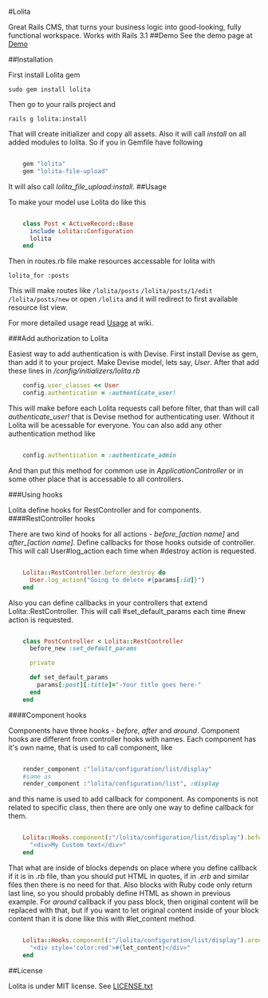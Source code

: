 #Lolita

Great Rails CMS, that turns your business logic into good-looking, fully functional workspace. 
Works with Rails 3.1
##Demo
See the demo page at [Demo](http://lolita-demo.ithouse.lv)

##Installation

First install Lolita gem
  
    sudo gem install lolita

Then go to your rails project and 
  
    rails g lolita:install

That will create initializer and copy all assets.
Also it will call *install* on all added modules to lolita. 
So if you in Gemfile have following
```ruby  

    gem "lolita"
    gem "lolita-file-upload"
```
It will also call *lolita_file_upload:install*.
##Usage
 
To make your model use Lolita do like this
```ruby

    class Post < ActiveRecord::Base
      include Lolita::Configuration
      lolita
    end
```
Then in routes.rb file make resources accessable for lolita with  
  
    lolita_for :posts
This will make routes like
  `/lolita/posts`
  `/lolita/posts/1/edit`
  `/lolita/posts/new`
or open `/lolita` and it will redirect to first available resource list view.

For more detailed usage read [Usage](https://github.com/ithouse/lolita/wiki/Usage) at wiki.

###Add authorization to Lolita

Easiest way to add authentication is with Devise. First install Devise as gem, than add it to your project.
Make Devise model, lets say, *User*. After that add these lines in */config/initializers/lolita.rb*
```ruby
    config.user_classes << User
    config.authentication = :authenticate_user!
```
This will make before each Lolita requests call before filter, that than will call *authenticate_user!*
that is Devise method for authenticating user. Without it Lolita will be acessable for everyone.
You can also add any other authentication method like
```ruby

    config.authentication = :authenticate_admin
```
And than put this method for common use in *ApplicationController* or in some other place that is accessable
to all controllers.

###Using hooks

Lolita define hooks for RestController and for components.
####RestController hooks

There are two kind of hooks for all actions - *before_[action name]* and *after_[action name]*.
Define callbacks for those hooks outside of controller. This will call User#log_action each time when #destroy 
action is requested.
```ruby

    Lolita::RestController.before_destroy do
      User.log_action("Going to delete #{params[:id]}") 
    end
```
Also you can define callbacks in your controllers that extend Lolita::RestController. This will call #set\_default\_params
each time #new action is requested.
```ruby

    class PostController < Lolita::RestController
      before_new :set_default_params

      private

      def set_default_params
        params[:post][:title]="-Your title goes here-"
      end
    end
```
####Component hooks

Components have three hooks - *before*, *after* and *around*.
Component hooks are different from controller hooks with names. Each component has it's own name, that is used to
call component, like
```ruby

    render_component :"lolita/configuration/list/display"
    #same as
    render_component :"lolita/configuration/list", :display
```
and this name is used to add callback for component. As components is not related to specific class, then there
are only one way to define callback for them.
```ruby

    Lolita::Hooks.component(:"/lolita/configuration/list/display").before do
      "<div>My Custom text</div>"
    end
```
That what are inside of blocks depends on place where you define callback if it is in _.rb_ file, than you
should put HTML in quotes, if in _.erb_ and similar files then there is no need for that. Also blocks with 
Ruby code only return last line, so you should probably define HTML as shown in previous example.
For _around_ callback if you pass block, then original content will be replaced with that, but if you want
to let original content inside of your block content than it is done like this with #let_content method.
```ruby

    Lolita::Hooks.component(:"/lolita/configuration/list/display").around do
      "<div style='color:red'>#{let_content}</div>"
    end
```
##License

Lolita is under MIT license. See [LICENSE.txt](https://github.com/ithouse/lolita/blob/master/LICENSE.txt)